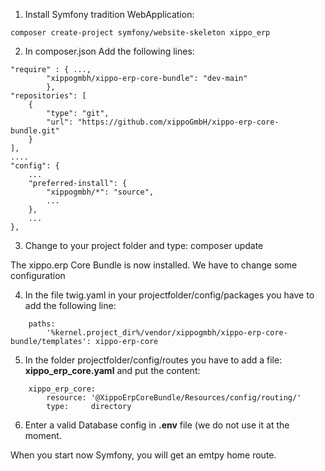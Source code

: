 1. Install Symfony tradition WebApplication:
```
composer create-project symfony/website-skeleton xippo_erp
```

2. In composer.json Add the following lines:
```
"require" : { ...,
        "xippogmbh/xippo-erp-core-bundle": "dev-main"
		},
"repositories": [
	{
		"type": "git",
		"url": "https://github.com/xippoGmbH/xippo-erp-core-bundle.git"
	}
],
....
"config": {
	...
	"preferred-install": {
		"xippogmbh/*": "source",
		...
	},
	...
},
```

3. Change to your project folder and type: composer update

The xippo.erp Core Bundle is now installed. We have to change some configuration

4. In the file twig.yaml in your projectfolder/config/packages you have to add the following line:
```
	paths:
		'%kernel.project_dir%/vendor/xippogmbh/xippo-erp-core-bundle/templates': xippo-erp-core
```

5. In the folder projectfolder/config/routes you have to add a file: **xippo_erp_core.yaml** and put the content:
```
	xippo_erp_core:
		resource: '@XippoErpCoreBundle/Resources/config/routing/'
		type:     directory
```

6. Enter a valid Database config in **.env** file (we do not use it at the moment.

When you start now Symfony, you will get an emtpy home route.